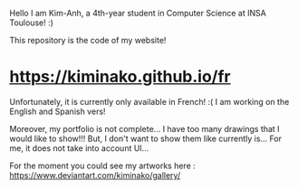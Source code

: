 Hello
I am Kim-Anh, a 4th-year student in Computer Science at INSA Toulouse! :)

This repository is the code of my website! 
# https://kiminako.github.io/fr

Unfortunately, it is currently only available in French! :( 
I am working on the English and Spanish vers! 

Moreover, my portfolio is not complete... I have too many drawings that I would like to show!!! But, I don't want to show them like currently is... For me, it does not take into account UI...

For the moment you could see my artworks here : https://www.deviantart.com/kiminako/gallery/

